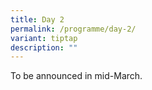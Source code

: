 ```yaml
---
title: Day 2
permalink: /programme/day-2/
variant: tiptap
description: ""
---
```

<p>To be announced in mid-March.</p>